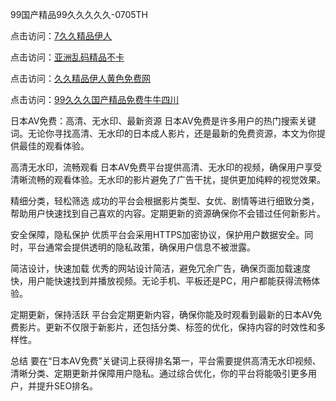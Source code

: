 99国产精品99久久久久久-0705TH

点击访问：<a href="https://rtj-3zo.pages.dev/">7久久精品伊人</a>

点击访问：<a href="https://bsdf-5f5.pages.dev/">亚洲乱码精品不卡</a>

点击访问：<a href="https://bered.pages.dev/">久久精品伊人黄色免费网</a>

点击访问：<a href="https://gfd-5xg.pages.dev/">99久久久国产精品免费牛牛四川</a>



日本AV免费：高清、无水印、最新资源
日本AV免费是许多用户的热门搜索关键词。无论你寻找高清、无水印的日本成人影片，还是最新的免费资源，本文为你提供最佳的观看体验。

高清无水印，流畅观看
日本AV免费平台提供高清、无水印的视频，确保用户享受清晰流畅的观看体验。无水印的影片避免了广告干扰，提供更加纯粹的视觉效果。

精细分类，轻松筛选
成功的平台会根据影片类型、女优、剧情等进行细致分类，帮助用户快速找到自己喜欢的内容。定期更新的资源确保你不会错过任何新影片。

安全保障，隐私保护
优质平台会采用HTTPS加密协议，保护用户数据安全。同时，平台通常会提供透明的隐私政策，确保用户信息不被泄露。

简洁设计，快速加载
优秀的网站设计简洁，避免冗余广告，确保页面加载速度快，用户能快速找到并播放视频。无论手机、平板还是PC，用户都能获得流畅体验。

定期更新，保持活跃
平台会定期更新内容，确保你能及时观看到最新的日本AV免费影片。更新不仅限于新影片，还包括分类、标签的优化，保持内容的时效性和多样性。

总结
要在“日本AV免费”关键词上获得排名第一，平台需要提供高清无水印视频、清晰分类、定期更新并保障用户隐私。通过综合优化，你的平台将能吸引更多用户，并提升SEO排名。








<span style="display:none;">[Canonical link]( https://github.com/tk6845263/816862 ）</span>
